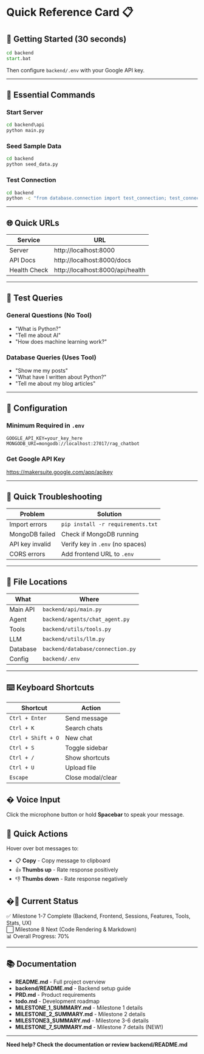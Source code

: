 # Quick Reference Card 📋

## 🚀 Getting Started (30 seconds)

```cmd
cd backend
start.bat
```

Then configure `backend/.env` with your Google API key.

---

## 🔑 Essential Commands

### Start Server
```cmd
cd backend\api
python main.py
```

### Seed Sample Data
```cmd
cd backend
python seed_data.py
```

### Test Connection
```cmd
cd backend
python -c "from database.connection import test_connection; test_connection()"
```

---

## 🌐 Quick URLs

| Service | URL |
|---------|-----|
| Server | http://localhost:8000 |
| API Docs | http://localhost:8000/docs |
| Health Check | http://localhost:8000/api/health |

---

## 💬 Test Queries

### General Questions (No Tool)
- "What is Python?"
- "Tell me about AI"
- "How does machine learning work?"

### Database Queries (Uses Tool)
- "Show me my posts"
- "What have I written about Python?"
- "Tell me about my blog articles"

---

## 📝 Configuration

### Minimum Required in `.env`
```env
GOOGLE_API_KEY=your_key_here
MONGODB_URI=mongodb://localhost:27017/rag_chatbot
```

### Get Google API Key
https://makersuite.google.com/app/apikey

---

## 🐛 Quick Troubleshooting

| Problem | Solution |
|---------|----------|
| Import errors | `pip install -r requirements.txt` |
| MongoDB failed | Check if MongoDB running |
| API key invalid | Verify key in `.env` (no spaces) |
| CORS errors | Add frontend URL to `.env` |

---

## 📁 File Locations

| What | Where |
|------|-------|
| Main API | `backend/api/main.py` |
| Agent | `backend/agents/chat_agent.py` |
| Tools | `backend/utils/tools.py` |
| LLM | `backend/utils/llm.py` |
| Database | `backend/database/connection.py` |
| Config | `backend/.env` |

---

## ⌨️ Keyboard Shortcuts

| Shortcut | Action |
|----------|--------|
| `Ctrl + Enter` | Send message |
| `Ctrl + K` | Search chats |
| `Ctrl + Shift + O` | New chat |
| `Ctrl + S` | Toggle sidebar |
| `Ctrl + /` | Show shortcuts |
| `Ctrl + U` | Upload file |
| `Escape` | Close modal/clear |

## � Voice Input

Click the microphone button or hold **Spacebar** to speak your message.

## 🎯 Quick Actions

Hover over bot messages to:
- 📋 **Copy** - Copy message to clipboard
- 👍 **Thumbs up** - Rate response positively
- 👎 **Thumbs down** - Rate response negatively

## �🎯 Current Status

✅ Milestone 1-7 Complete (Backend, Frontend, Sessions, Features, Tools, Stats, UX)  
⬜ Milestone 8 Next (Code Rendering & Markdown)  
📊 Overall Progress: 70%

---

## 📚 Documentation

- **README.md** - Full project overview
- **backend/README.md** - Backend setup guide
- **PRD.md** - Product requirements
- **todo.md** - Development roadmap
- **MILESTONE_1_SUMMARY.md** - Milestone 1 details
- **MILESTONE_2_SUMMARY.md** - Milestone 2 details
- **MILESTONE3_SUMMARY.md** - Milestone 3-6 details
- **MILESTONE_7_SUMMARY.md** - Milestone 7 details (NEW!)

---

**Need help? Check the documentation or review backend/README.md**
